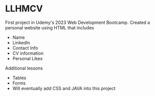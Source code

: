 # LLHMCV
First project in Udemy's 2023 Web Development Bootcamp.
Created a personal website using HTML that includes
- Name
- LinkedIn
- Contact Info
- CV information
- Personal Likes

Additional lessons
- Tables
- Forms
- Will eventually add CSS and JAVA into this project
